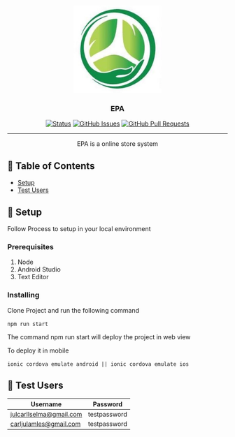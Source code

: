 <p align="center">
  <a href="" rel="noopener">
  <img width=200px height=200px src="https://raw.githubusercontent.com/Carljul/mlm-react/develop/src/assets/logo/icon.jpg" alt="Project logo"></a>
</p>

<h3 align="center">EPA</h3>

<div align="center">

[![Status](https://img.shields.io/badge/status-active-success.svg)]()
[![GitHub Issues](https://img.shields.io/github/issues/kylelobo/The-Documentation-Compendium.svg)](https://github.com/Carljul/mlm-react/issues)
[![GitHub Pull Requests](https://img.shields.io/github/issues-pr/kylelobo/The-Documentation-Compendium.svg)](https://github.com/Carljul/mlm-react/pulls)

</div>

---

<p align="center"> EPA is a online store system
    <br> 
</p>

## 📝 Table of Contents

- [Setup](#setup)
- [Test Users](#testusers)

## 🧐 Setup <a name = "setup"></a>

Follow Process to setup in your local environment

### Prerequisites

1. Node
2. Android Studio
3. Text Editor

### Installing

Clone Project and run the following command

```
npm run start
```
The command npm run start will deploy the project in web view

To deploy it in mobile
```
ionic cordova emulate android || ionic cordova emulate ios
```

## 🧐 Test Users <a name = "testusers"></a>
| Username | Password |
| --------------- | --------------- |
| julcarllselma@gmail.com | testpassword |
| carljulamles@gmail.com | testpassword |